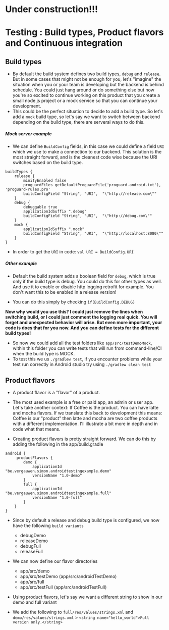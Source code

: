 # Under construction!!!

# Testing : Build types, Product flavors and Continuous integration

<!-- ## Default Config

The defaultConfig element configures core settings and entries in the manifest file (AndroidManifest.xml) dynamically from the build system. The values in defaultConfig override those in the manifest file.
The configuration specified in the defaultConfig element applies to all build variants, unless the configuration for a build variant overrides some of these values.

```
defaultConfig {
    applicationId "be.vergauwen.simon.androidtestingexample"
    minSdkVersion 9
    targetSdkVersion 23
    versionCode 1
    versionName "1.0"
}
``` -->

## Build types

* By default the build system defines two build types, `debug` and `release`. But in some cases that might not be enough for you, let's "imagine" the situation when you or your team is developing but the backend is behind schedule. You could just hang around or do something else but now you're so excited to continue working on this product that you create a small node.js project or a mock service so that you can continue your development.
* This could be the perfect situation to decide to add a build type. So let's add a `mock` build type, so let's say we want to switch between backend depending on the build type, there are serveral ways to do this.

##### Mock server example

* We can define `BuildConfig` fields, in this case we could define a field `URI` which we use to make a connection to our backend. This solution is the most straight forward, and is the cleanest code wise because the URI switches based on the build type.

```
buildTypes {
    release {
        minifyEnabled false
        proguardFiles getDefaultProguardFile('proguard-android.txt'), 'proguard-rules.pro'
        buildConfigField "String", "URI",  "\"http://release.com\""
    }
    debug {
        debuggable true
        applicationIdSuffix ".debug"
        buildConfigField "String", "URI",  "\"http://debug.com\""
    }
    mock {
        applicationIdSuffix ".mock"
        buildConfigField "String", "URI",  "\"http://localhost:8080\""
    }
}
```

* In order to get the `URI` in code: `val URI = BuildConfig.URI`

##### Other example

* Default the build system adds a boolean field for `debug`, which is true only if the build type is debug. You could do this for other types as well. And use it to enable or disable http logging retrofit for example. You don't want this to be enabled in a release version!

* You can do this simply by checking `if(BuildConfig.DEBUG)`

**Now why would you use this? I could just remove the lines when switching build, or I could just comment the logging real quick. You will forget and unexpected behavior will arise. But even more important, your code is does that for you now. And you can define tests for the different build types!**

* So now we could add all the test folders like `app/src/testDemoMock`, within this folder you can write tests that will run from command-line/CI when the build type is MOCK.
* To test this we us `./gradlew test`, if you encounter problems while your test run correctly in Android studio try using `./gradlew clean test`


## Product flavors

* A product flavor is a "flavor" of a product.
* The most used example  is a free or paid app, an admin or user app. Let's take another context: If Coffee is the product. You can have latte and mocha flavors. If we translate this back to development this means: Coffee is our "product" then latte and mocha are two coffee products with a different implementation. I'll illustrate a bit more in depth and in code what that means. 

* Creating product flavors is pretty straight forward. We can do this by adding the following in the app/build.gradle
```
android {
	 productFlavors {
        demo {
            applicationId "be.vergauwen.simon.androidtestingexample.demo"
            versionName "1.0-demo"
        }
        full {
            applicationId "be.vergauwen.simon.androidtestingexample.full"
            versionName "1.0-full"
        }
    }
}

```
* Since by default a release and debug build type is configured, we now have the following `build variants`
	* debugDemo
	* releaseDemo
	* debugFull
	* releaseFull

* We can now define our flavor directories
	* app/src/demo
	* app/src/testDemo (app/src/androidTestDemo)
	* app/src/full
	* app/src/testFull (app/src/androidTestFull)

* Using product flavors, let's say we want a different string to show in our demo and full variant
* We add the following to `full/res/values/strings.xml` and `demo/res/values/strings.xml` > `<string name="hello_world">Full version only.</string>`
